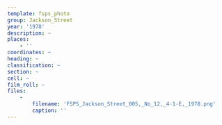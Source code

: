 ```yaml
---
template: fsps_photo
group: Jackson_Street
year: '1978'
description: ~
places:
    - ''
coordinates: ~
heading: ~
classification: ~
section: ~
cell: ~
film_roll: ~
files:
    -
        filename: 'FSPS_Jackson_Street_005,_No_12,_4-1-E,_1978.png'
        caption: ''
---
```

